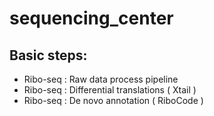 # sequencing_center

## Basic steps:
* Ribo-seq : Raw data process pipeline
* Ribo-seq : Differential translations ( Xtail )
* Ribo-seq : De novo annotation ( RiboCode )







